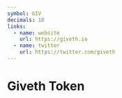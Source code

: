 ```yaml
---
symbol: GIV
decimals: 18
links:
  - name: website
    url: https://giveth.io
  - name: twitter
    url: https://twitter.com/giveth
---
```


# Giveth Token
